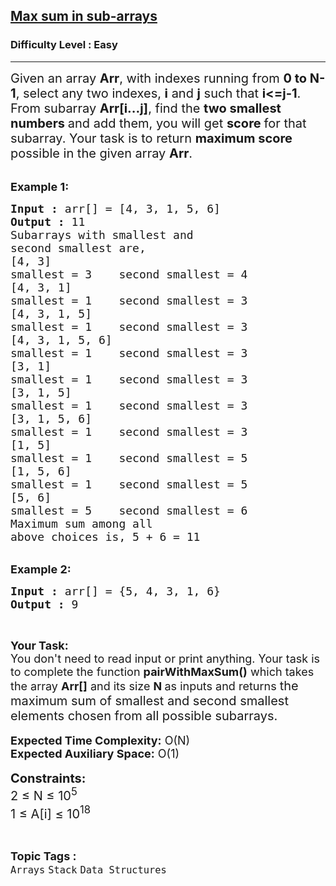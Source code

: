 <h2><a href="https://www.geeksforgeeks.org/problems/max-sum-in-sub-arrays0824/0?category&utm_source=youtube&utm_medium=collab_striver_ytdescription&utm_campaign=max-sum-in-sub-arrays">Max sum in sub-arrays</a></h2><h3>Difficulty Level : Easy</h3><hr><div class="problems_problem_content__Xm_eO"><p><span style="font-size: 20px;">Given an array <strong>Arr</strong>, with indexes running from <strong>0 to N-1</strong>, select any two indexes, <strong>i</strong> and <strong>j</strong> such that <strong>i&lt;=j-1</strong>. From subarray <strong>Arr[i...j]</strong>, find the <strong>two smallest numbers </strong>and add them, you will get <strong>score </strong>for that subarray. Your task is to return <strong>maximum score </strong>possible in the given array <strong>Arr</strong>.</span><br>&nbsp;</p>
<p><span style="font-size: 18px;"><strong>Example 1:</strong></span></p>
<pre><span style="font-size: 18px;"><strong>Input :</strong> arr[] = [4, 3, 1, 5, 6]
<strong>Output :</strong> 11
Subarrays with smallest and 
second smallest are,
[4, 3]        
smallest = 3    second smallest = 4
[4, 3, 1]    
smallest = 1    second smallest = 3
[4, 3, 1, 5]    
smallest = 1    second smallest = 3
[4, 3, 1, 5, 6]    
smallest = 1    second smallest = 3
[3, 1]         
smallest = 1    second smallest = 3
[3, 1, 5]     
smallest = 1    second smallest = 3
[3, 1, 5, 6]    
smallest = 1    second smallest = 3
[1, 5]        
smallest = 1    second smallest = 5
[1, 5, 6]    
smallest = 1    second smallest = 5
[5, 6]         
smallest = 5    second smallest = 6
Maximum sum among all 
above choices is, 5 + 6 = 11</span></pre>
<div>&nbsp;</div>
<div><span style="font-size: 18px;"><strong>Example 2:</strong></span></div>
<pre><span style="font-size: 18px;"><strong>Input :</strong> arr[] = {5, 4, 3, 1, 6} </span>
<span style="font-size: 18px;"><strong>Output :</strong> 9</span></pre>
<p>&nbsp;</p>
<p><span style="font-size: 18px;"><strong>Your Task:&nbsp;&nbsp;</strong><br>You don't need to read input or print anything. Your task is to complete the function&nbsp;<strong>pairWithMaxSum()</strong>&nbsp;which takes the array <strong>Arr[]</strong> and its size <strong>N</strong><strong> </strong>as inputs and returns </span><span style="font-size: 20px;">the maximum sum of smallest and second smallest elements chosen from all possible subarrays.</span><br><br><span style="font-size: 18px;"><strong>Expected Time Complexity:</strong> O(N)<br><strong>Expected Auxiliary Space:</strong> O(1)</span><br><br><span style="font-size: 20px;"><strong>Constraints:</strong><br>2 ≤ N ≤ 10<sup>5</sup><br>1 ≤ A[i] ≤ 10<sup>18</sup></span></p></div><br><p><span style=font-size:18px><strong>Topic Tags : </strong><br><code>Arrays</code>&nbsp;<code>Stack</code>&nbsp;<code>Data Structures</code>&nbsp;